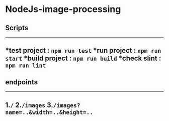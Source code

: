 # NodeJs-image-processing
## Scripts
---
*test project : `npm run test`
*run project : `npm run start`
*build project : `npm run build`
*check slint : `npm run lint`
---
## endpoints
---
1.`/`
2.`/images`
3.`/images?name=..&width=..&height=..`
---
